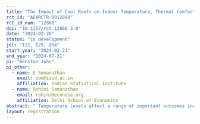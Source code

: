 ```yaml
---
title: "The Impact of Cool Roofs on Indoor Temperature, Thermal Comfort, Cognitive Effort and Learning Outcomes."
rct_id: "AEARCTR-0012888"
rct_id_num: "12888"
doi: "10.1257/rct.12888-3.0"
date: "2024-02-20"
status: "in_development"
jel: "I21, I25, Q54"
start_year: "2024-02-21"
end_year: "2024-07-31"
pi: "Benston John"
pi_other:
  - name: E Somanathan
    email: som@isid.ac.in
    affiliation: Indian Statistical Institute
  - name: Rohini Somanathan
    email: rohini@econdse.org
    affiliation: Delhi School of Economics
abstract: " Temperature levels affect a range of important outcomes including productivity and learning. In this context, we are interested in looking at low cost solutions aimed at reducing ambient temperatures in anganwadis (a government run system of child care in rural India). Through our collaboration with the Energy Management Centre (EMC) of the state of Kerala we will be using roof paint with a high Solar Reflective index(SRI) to cool the roofs in anganwadis using a randomised controlled design. The study will look at the impact of cool roofs on indoor temperature, thermal comfort and also on attendance and cognitive effort of anganwadi students. We will be using administrative data on attendance along with data from primary surveys."
layout: registration
---
```


